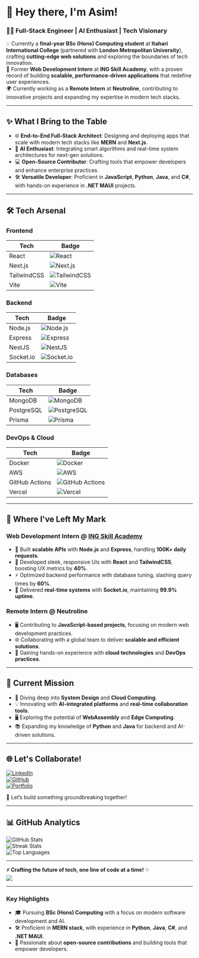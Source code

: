 # 🚀 **Hey there, I'm Asim!**  
### 👨‍💻 **Full-Stack Engineer | AI Enthusiast | Tech Visionary**  

💡 Currently a **final-year BSc (Hons) Computing student** at **Itahari International College** (partnered with **London Metropolitan University**), crafting **cutting-edge web solutions** and exploring the boundaries of tech innovation.  
🌟 Former **Web Development Intern** at **ING Skill Academy**, with a proven record of building **scalable, performance-driven applications** that redefine user experiences.  
🌍 Currently working as a **Remote Intern** at **Neutroline**, contributing to innovative projects and expanding my expertise in modern tech stacks.  

---

## ✨ **What I Bring to the Table**  
- 🌐 **End-to-End Full-Stack Architect**: Designing and deploying apps that scale with modern tech stacks like **MERN** and **Next.js**.  
- 🤖 **AI Enthusiast**: Integrating smart algorithms and real-time system architectures for next-gen solutions.  
- 💻 **Open-Source Contributor**: Crafting tools that empower developers and enhance enterprise practices.  
- 🛠️ **Versatile Developer**: Proficient in **JavaScript**, **Python**, **Java**, and **C#**, with hands-on experience in **.NET MAUI** projects.  

---

## 🛠️ **Tech Arsenal**  

### **Frontend**  
| **Tech**       | **Badge**                                                                                   |
|----------------|---------------------------------------------------------------------------------------------|
| React          | ![React](https://img.shields.io/badge/React-%2361DAFB.svg?logo=react&logoColor=black)       |
| Next.js        | ![Next.js](https://img.shields.io/badge/Next.js-black?logo=next.js&logoColor=white)         |
| TailwindCSS    | ![TailwindCSS](https://img.shields.io/badge/TailwindCSS-%2338B2AC.svg?logo=tailwind-css)    |
| Vite           | ![Vite](https://img.shields.io/badge/Vite-%23646CFF.svg?logo=vite&logoColor=white)          |

### **Backend**  
| **Tech**       | **Badge**                                                                                   |
|----------------|---------------------------------------------------------------------------------------------|
| Node.js        | ![Node.js](https://img.shields.io/badge/Node.js-339933?logo=node.js&logoColor=white)        |
| Express        | ![Express](https://img.shields.io/badge/Express-%23000000.svg?logo=express&logoColor=white) |
| NestJS         | ![NestJS](https://img.shields.io/badge/NestJS-%23E0234E.svg?logo=nestjs&logoColor=white)    |
| Socket.io      | ![Socket.io](https://img.shields.io/badge/Socket.IO-black?logo=socket.io&logoColor=white)   |

### **Databases**  
| **Tech**       | **Badge**                                                                                   |
|----------------|---------------------------------------------------------------------------------------------|
| MongoDB        | ![MongoDB](https://img.shields.io/badge/MongoDB-%234ea94b.svg?logo=mongodb&logoColor=white) |
| PostgreSQL     | ![PostgreSQL](https://img.shields.io/badge/PostgreSQL-%23316192.svg?logo=postgresql)        |
| Prisma         | ![Prisma](https://img.shields.io/badge/Prisma-2D3748?logo=prisma&logoColor=white)           |

### **DevOps & Cloud**  
| **Tech**           | **Badge**                                                                                   |
|--------------------|---------------------------------------------------------------------------------------------|
| Docker             | ![Docker](https://img.shields.io/badge/Docker-%230db7ed.svg?logo=docker&logoColor=white)    |
| AWS                | ![AWS](https://img.shields.io/badge/AWS-%23FF9900.svg?logo=amazon-aws&logoColor=white)      |
| GitHub Actions     | ![GitHub Actions](https://img.shields.io/badge/GitHub%20Actions-%232671E5.svg?logo=github-actions) |
| Vercel             | ![Vercel](https://img.shields.io/badge/Vercel-black?logo=vercel&logoColor=white)            |

---

## 💼 **Where I've Left My Mark**  

### **Web Development Intern @ [ING Skill Academy](#)**  
- 🚀 Built **scalable APIs** with **Node.js** and **Express**, handling **100K+ daily requests**.  
- 🎨 Developed sleek, responsive UIs with **React** and **TailwindCSS**, boosting UX metrics by **40%**.  
- ⚡ Optimized backend performance with database tuning, slashing query times by **60%**.  
- 🔗 Delivered **real-time systems** with **Socket.io**, maintaining **99.9% uptime**.  

### **Remote Intern @ Neutroline**  
- 🖥️ Contributing to **JavaScript-based projects**, focusing on modern web development practices.  
- 🌐 Collaborating with a global team to deliver **scalable and efficient solutions**.  
- 🔧 Gaining hands-on experience with **cloud technologies** and **DevOps practices**.  

---

## 🎯 **Current Mission**  
- 🔧 Diving deep into **System Design** and **Cloud Computing**.  
- 💡 Innovating with **AI-integrated platforms** and **real-time collaboration tools**.  
- 🖥️ Exploring the potential of **WebAssembly** and **Edge Computing**.  
- 📚 Expanding my knowledge of **Python** and **Java** for backend and AI-driven solutions.  

---

## 🌐 **Let's Collaborate!**  
[![LinkedIn](https://img.shields.io/badge/LinkedIn-%230077B5.svg?style=for-the-badge&logo=linkedin&logoColor=white)](https://linkedin.com/in/AsimKhadka)  
[![GitHub](https://img.shields.io/badge/GitHub-%23121011.svg?style=for-the-badge&logo=github&logoColor=white)](https://github.com/Asim1O1)  
[![Portfolio](https://img.shields.io/badge/Portfolio-black?style=for-the-badge&logo=firefox&logoColor=%23FF7139)](https://asimkhadka.dev)  

💬 Let’s build something groundbreaking together!  

---

## 📊 **GitHub Analytics**  
![GitHub Stats](https://github-readme-stats.vercel.app/api?username=Asim1O1&theme=tokyonight&hide_border=true&include_all_commits=true&count_private=true)  
![Streak Stats](https://github-readme-streak-stats.herokuapp.com/?user=Asim1O1&theme=tokyonight&hide_border=true)  
![Top Languages](https://github-readme-stats.vercel.app/api/top-langs/?username=Asim1O1&theme=tokyonight&hide_border=true&layout=compact)  

---

**⚡ Crafting the future of tech, one line of code at a time!** ✨  
![](https://komarev.com/ghpvc/?username=Asim1O1&color=blueviolet&style=flat-square)  

---

### **Key Highlights**  
- 🎓 Pursuing **BSc (Hons) Computing** with a focus on modern software development and AI.  
- 🛠️ Proficient in **MERN stack**, with experience in **Python**, **Java**, **C#**, and **.NET MAUI**.  
- 🌟 Passionate about **open-source contributions** and building tools that empower developers.  

